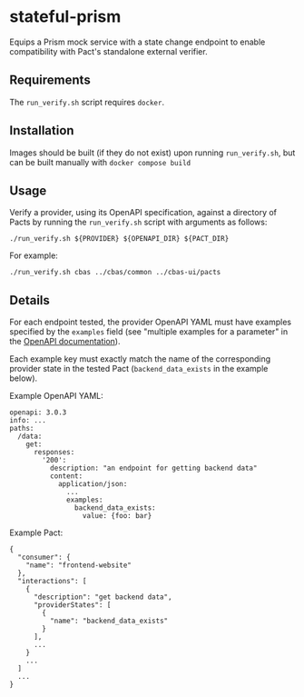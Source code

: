 # stateful-prism

Equips a Prism mock service with a state change endpoint to enable compatibility with Pact's standalone external verifier.

## Requirements
The `run_verify.sh` script requires `docker`.

## Installation
Images should be built (if they do not exist) upon running `run_verify.sh`, but can be built manually with `docker compose build`

## Usage
Verify a provider, using its OpenAPI specification, against a directory of Pacts by running the `run_verify.sh` script with arguments as follows:
```
./run_verify.sh ${PROVIDER} ${OPENAPI_DIR} ${PACT_DIR}
```

For example:
```
./run_verify.sh cbas ../cbas/common ../cbas-ui/pacts
```

## Details

For each endpoint tested, the provider OpenAPI YAML must have examples specified by the `examples` field (see "multiple examples for a parameter" in the [OpenAPI documentation](https://swagger.io/docs/specification/adding-examples/)). 

Each example key must exactly match the name of the corresponding provider state in the tested Pact (`backend_data_exists` in the example below).

Example OpenAPI YAML:
```
openapi: 3.0.3
info: ...
paths:
  /data:
    get:
      responses:
        '200':
          description: "an endpoint for getting backend data"
          content:
            application/json:
              ...
              examples:
                backend_data_exists: 
                  value: {foo: bar}
```

Example Pact:
```
{
  "consumer": {
    "name": "frontend-website"
  },
  "interactions": [
    {
      "description": "get backend data",
      "providerStates": [
        {
          "name": "backend_data_exists"
        }
      ],
      ...
    }
    ...
  ]
  ...
}

```
